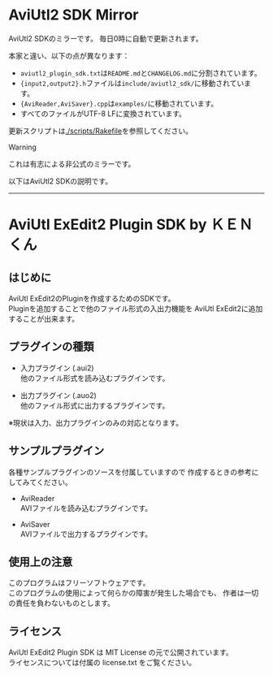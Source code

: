 # AviUtl2 SDK Mirror

AviUtl2 SDKのミラーです。
毎日0時に自動で更新されます。

本家と違い、以下の点が異なります：

- `aviutl2_plugin_sdk.txt`は`README.md`と`CHANGELOG.md`に分割されています。
- `{input2,output2}.h`ファイルは`include/aviutl2_sdk/`に移動されています。
- `{AviReader,AviSaver}.cpp`は`examples/`に移動されています。
- すべてのファイルがUTF-8 LFに変換されています。

更新スクリプトは[./scripts/Rakefile](./scripts/Rakefile)を参照してください。

> [!WARNING]
> これは有志による非公式のミラーです。

以下はAviUtl2 SDKの説明です。

---

# AviUtl ExEdit2 Plugin SDK by ＫＥＮくん

## はじめに

AviUtl ExEdit2のPluginを作成するためのSDKです。  
Pluginを追加することで他のファイル形式の入出力機能を
AviUtl ExEdit2に追加することが出来ます。

## プラグインの種類

- 入力プラグイン (.aui2)\
   他のファイル形式を読み込むプラグインです。

- 出力プラグイン (.auo2)\
   他のファイル形式に出力するプラグインです。

※現状は入力、出力プラグインのみの対応となります。

## サンプルプラグイン

各種サンプルプラグインのソースを付属していますので
作成するときの参考にしてみてください。

- AviReader\
   AVIファイルを読み込むプラグインです。

- AviSaver\
   AVIファイルで出力するプラグインです。

## 使用上の注意

このプログラムはフリーソフトウェアです。  
このプログラムの使用によって何らかの障害が発生した場合でも、
作者は一切の責任を負わないものとします。

## ライセンス

AviUtl ExEdit2 Plugin SDK は MIT License の元で公開されています。  
ライセンスについては付属の license.txt をご覧ください。
